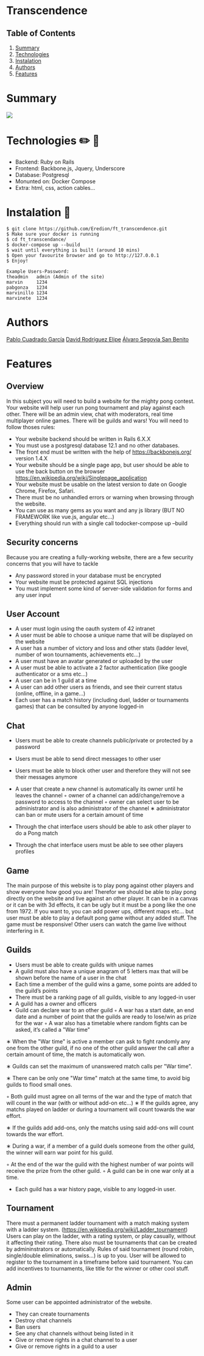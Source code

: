 
# Transcendence


## Table of Contents

1. [Summary](#Summary)
2. [Technologies](#Technologies)
3. [Instalation](#Instalation)
4. [Authors](#Authors)
5. [Features](#Features)

# Summary
 ![](proyect-gif.gif)

# Technologies :pencil2: 📐
* Backend: Ruby on Rails
* Frontend: Backbone.js, Jquery, Underscore
* Database: Postgresql
* Monunted on: Docker Compose
* Extra: html, css, action cables...

# Instalation 🚀
```
$ git clone https://github.com/Eredion/ft_transcendence.git
$ Make sure your docker is running
$ cd ft_transcendance/
$ docker-compose up --build
$ wait until everything is built (around 10 mins)
$ Open your favourite browser and go to http://127.0.0.1
$ Enjoy!
```
```
Example Users-Password:
theadmin   admin (Admin of the site)
marvin     1234
pabgonza   1234
marvinillo 1234
marvinete  1234

```
# Authors

[Pablo Cuadrado García](www.linkedin.com/in/pablo-cuadrado97)
[David Rodríguez Elipe](www.linkedin.com/in/drelipe)
[Álvaro Segovia San Benito](www.linkedin.com/in/alvaro-seg)
                       

# Features 

## Overview
In this subject you will need to build a website for the mighty pong contest. Your website will help user run pong tournament and play against each other. There will be an admin view, chat with moderators, real time multiplayer online
games. 
There will be guilds and wars!
You will need to follow thoses rules:

- Your website backend should be written in Rails 6.X.X
- You must use a postgresql database 12.1 and no other databases.
- The front end must be written with the help of https://backbonejs.org/ version 1.4.X
- Your website should be a single page app, but user should be able to use the back button on the browser https://en.wikipedia.org/wiki/Singlepage_application
- Your website must be usable on the latest version to date on Google Chrome, Firefox, Safari.
- There must be no unhandled errors or warning when browsing through the website.
- You can use as many gems as you want and any js library (BUT NO FRAMEWORK like vue.js, angular etc...)
- Everything should run with a single call todocker-compose up –build

## Security concerns
Because you are creating a fully-working website, there are a few security concerns that you will have to tackle

- Any password stored in your database must be encrypted
- Your website must be protected against SQL injections
- You must implement some kind of server-side validation for forms and any user input

## User Account
- A user must login using the oauth system of 42 intranet
- A user must be able to choose a unique name that will be displayed on the website
- A user has a number of victory and loss and other stats (ladder level, number of won tournaments, achievements etc...)
- A user must have an avatar generated or uploaded by the user
- A user must be able to activate a 2 factor authentication (like google authenticator or a sms etc...)
- A user can be in 1 guild at a time
- A user can add other users as friends, and see their current status (online, offline, in a game...)
- Each user has a match history (including duel, ladder or tournaments games) that can be consulted by anyone logged-in

## Chat
- Users must be able to create channels public/private or protected by a password
- Users must be able to send direct messages to other user
- Users must be able to block other user and therefore they will not see their messages anymore
- A user that create a new channel is automatically its owner until he leaves the channel
    ◦ owner of a channel can add/change/remove a password to access to the channel
    ◦ owner can select user to be administrator and is also administrator of the channel
    ∗ administrator can ban or mute users for a certain amount of time

- Through the chat interface users should be able to ask other player to do a Pong match
- Through the chat interface users must be able to see other players profiles

## Game
The main purpose of this website is to play pong against other players and show everyone how good you are!
Therefor we should be able to play pong directly on the website and live against an other player.
It can be in a canvas or it can be with 3d effects, it can be ugly but it must be a pong like the one from 1972.
If you want to, you can add power ups, different maps etc... but user must be able to play a default pong game without any added stuff.
The game must be responsive!
Other users can watch the game live without interfering in it.

## Guilds
- Users must be able to create guilds with unique names
- A guild must also have a unique anagram of 5 letters max that will be shown before the name of a user in the chat
- Each time a member of the guild wins a game, some points are added to the guild’s points
- There must be a ranking page of all guilds, visible to any logged-in user
- A guild has a owner and officers
- Guild can declare war to an other guild
    ◦ A war has a start date, an end date and a number of point that the guilds are ready to lose/win as prize for the war
    ◦ A war also has a timetable where random fights can be asked, it’s called a "War time"

∗ When the "War time" is active a member can ask to fight randomly any one from the other guild, if no one of the other guild answer the call after a certain amount of time, the match is automatically won.

∗ Guilds can set the maximum of unanswered match calls per "War time".

∗ There can be only one "War time" match at the same time, to avoid big guilds to flood small ones.

   ◦ Both guild must agree on all terms of the war and the type of match that will count in the war (with or without add-on etc...)
∗ If the guilds agree, any matchs played on ladder or during a tournament will count towards the war effort.

∗ If the guilds add add-ons, only the matchs using said add-ons will count towards the war effort.

∗ During a war, if a member of a guild duels someone from the other guild, the winner will earn war point for his guild.

   ◦ At the end of the war the guild with the highest number of war points will receive the prize from the other guild.
   ◦ A guild can be in one war only at a time.

- Each guild has a war history page, visible to any logged-in user.

## Tournament
There must a permanent ladder tournament with a match making system with a ladder system. (https://en.wikipedia.org/wiki/Ladder_tournament)
Users can play on the ladder, with a rating system, or play casually, without it affecting their rating. There also must be tournaments that can be created by admininstrators or automatically. Rules of said tournament (round robin, single/double eliminations, swiss...) is up to you. User will be allowed to register to the tournament in a timeframe before said tournament.
You can add incentives to tournaments, like title for the winner or other cool stuff.

## Admin
Some user can be appointed administrator of the website.

- They can create tournaments
- Destroy chat channels
- Ban users
- See any chat channels without being listed in it
- Give or remove rights in a chat channel to a user
- Give or remove rights in a guild to a user
